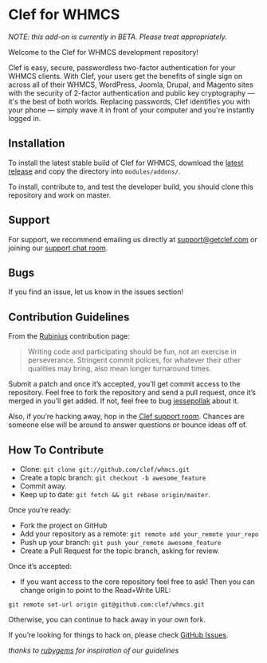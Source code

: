 # Clef for WHMCS

*NOTE: this add-on is currently in BETA. Please treat appropriately.*

Welcome to the Clef for WHMCS development repository!

Clef is easy, secure, passwordless two-factor authentication for your WHMCS clients. With Clef, your users get the benefits of single sign on across all of their WHMCS, WordPress, Joomla, Drupal, and Magento sites with the security of 2-factor authentication and public key cryptography — it's the best of both worlds. Replacing passwords, Clef identifies you with your phone — simply wave it in front of your computer and you're instantly logged in.

## Installation

To install the latest stable build of Clef for WHMCS, download the [latest release](https://github.com/clef/whmcs/releases) and copy the directory into `modules/addons/`.

To install, contribute to, and test the developer build, you should clone this repository and work on master.

## Support

For support, we recommend emailing us directly at [support@getclef.com](mailto:support@getclef.com) or joining our [support chat room](http://www.hipchat.com/go5kUkq90). 

## Bugs

If you find an issue, let us know in the issues section!

## Contribution Guidelines

From the [Rubinius](http://rubini.us/) contribution page:

> Writing code and participating should be fun, not an exercise in
> perseverance. Stringent commit polices, for whatever their other
> qualities may bring, also mean longer turnaround times.

Submit a patch and once it’s accepted, you’ll get commit access to the
repository. Feel free to fork the repository and send a pull request,
once it’s merged in you’ll get added. If not, feel free to bug
[jessepollak](http://github.com/jessepollak) about it.

Also, if you’re hacking away, hop in the [Clef support room](https://www.hipchat.com/go5kUkq90). Chances are someone else will be around to answer
questions or bounce ideas off of.

How To Contribute
-----------------

* Clone: `git clone git://github.com/clef/whmcs.git`
* Create a topic branch: `git checkout -b awesome_feature`
* Commit away.
* Keep up to date: `git fetch && git rebase origin/master`.

Once you’re ready:

* Fork the project on GitHub
* Add your repository as a remote: `git remote add your_remote your_repo`
* Push up your branch: `git push your_remote awesome_feature`
* Create a Pull Request for the topic branch, asking for review.

Once it’s accepted:

* If you want access to the core repository feel free to ask! Then you
can change origin to point to the Read+Write URL:

```
git remote set-url origin git@github.com:clef/whmcs.git
```

Otherwise, you can continue to hack away in your own fork.

If you’re looking for things to hack on, please check 
[GitHub Issues](http://github.com/clef/whmcs/issues). 

*thanks to [rubygems](https://github.com/rubygems/rubygems.org) for inspiration of our guidelines*
